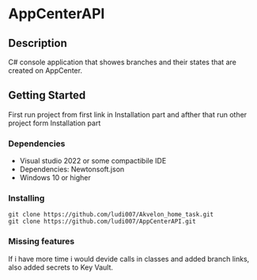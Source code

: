 # AppCenterAPI

## Description

C# console application that showes branches and their states that are created on AppCenter.

## Getting Started
First run project from first link in Installation part
and afther that run other project form Installation part

### Dependencies

* Visual studio 2022 or some compactibile IDE
* Dependencies: Newtonsoft.json
* Windows 10 or higher

### Installing
```
git clone https://github.com/ludi007/Akvelon_home_task.git
git clone https://github.com/ludi007/AppCenterAPI.git
```
### Missing features
If i have more time i would devide calls in classes and added branch links, also added secrets to Key Vault.
